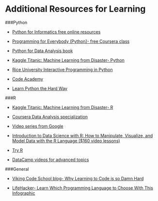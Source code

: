 Additional Resources for Learning
====================

###Python

- [Python for Informatics free online resources](http://www.pythonlearn.com/book.php)<br />

- [Programming for Everybody (Python)- free Coursera class](https://www.coursera.org/course/pythonlearn)<br />

- [Python for Data Analysis book](http://shop.oreilly.com/product/0636920023784.do)<br />

- [Kaggle Titanic: Machine Learning from Disaster- Python](https://www.kaggle.com/c/titanic-gettingStarted/details/getting-started-with-python)<br />

- [Rice University Interactive Programming in Python](https://www.coursera.org/course/interactivepython1)<br />

- [Code Academy](http://www.codecademy.com/en/tracks/python)<br />

- [Learn Python the Hard Way](http://learnpythonthehardway.org/)<br />


###R

- [Kaggle Titanic: Machine Learning from Disaster- R](https://www.kaggle.com/c/titanic-gettingStarted/details/new-getting-started-with-r)<br />

- [Coursera Data Analysis specialization](https://www.coursera.org/specialization/jhudatascience/1)<br />

- [Video series from Google](https://www.youtube.com/playlist?list=PLOU2XLYxmsIK9qQfztXeybpHvru-TrqA)<br />

- [Introduction to Data Science with R: How to Manipulate, Visualize, and Model Data with the R Language ($160 video lessons)](http://shop.oreilly.com/product/0636920034834.do)<br />

- [Try R](http://tryr.codeschool.com/)<br />

- [DataCamp videos for advanced topics](https://www.datacamp.com/courses)<br />


###General

- [Viking Code School blog- Why Learning to Code is so Damn Hard](http://www.vikingcodeschool.com/posts/why-learning-to-code-is-so-damn-hard)<br />

- [LifeHacker- Learn Which Programming Language to Choose With This Infographic](http://lifehacker.com/learn-which-programming-language-to-choose-with-this-in-1669612111)<br />
